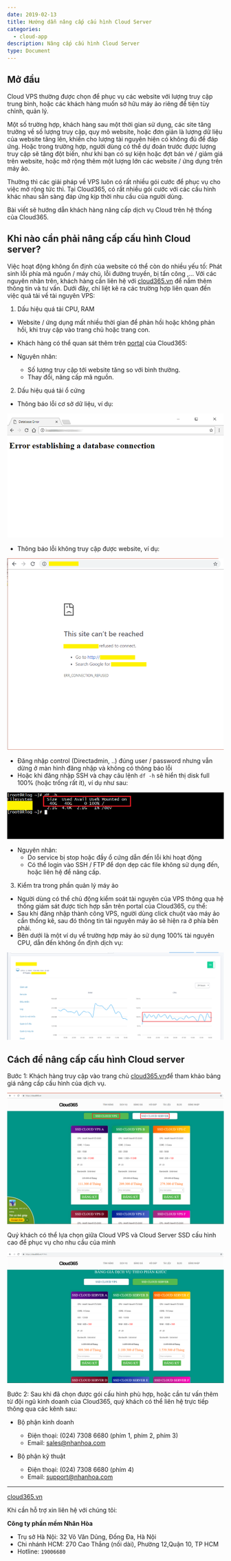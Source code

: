 ```yaml
---
date: 2019-02-13
title: Hướng dẫn nâng cấp cấu hình Cloud Server
categories:
  - cloud-app
description: Nâng cấp cấu hình Cloud Server
type: Document
---
```


## Mở đầu

Cloud VPS thường được chọn để phục vụ các website với lượng truy cập trung bình, hoặc các khách hàng muốn sở hữu máy ảo riêng để tiện tùy chỉnh, quản lý.

Một số trường hợp, khách hàng sau một thời gian sử dụng, các site tăng trưởng về số lượng truy cập, quy mô website, hoặc đơn giản là lượng dữ liệu của website tăng lên, khiến cho lượng tài nguyên hiện có không đủ để đáp ứng. Hoặc trong trường hợp, người dùng có thể dự đoán trước được lượng truy cập sẽ tăng đột biến, như khi bạn có sự kiện hoặc đợt bán vé / giảm giá trên website, hoặc mở rộng thêm một lượng lớn các website / ứng dụng trên máy ảo.

Thường thì các giải pháp về VPS luôn có rất nhiều gói cước để phục vụ cho việc mở rộng tức thì. Tại Cloud365, có rất nhiều gói cước với các cấu hình khác nhau sẵn sàng đáp ứng kịp thời nhu cầu của người dùng.

Bài viết sẽ hướng dẫn khách hàng nâng cấp dịch vụ Cloud trên hệ thống của Cloud365.

## Khi nào cần phải nâng cấp cấu hình Cloud server?

Việc hoạt động không ổn định của website có thể còn do nhiều yếu tố: Phát sinh lỗi phía mã nguồn / máy chủ, lỗi đường truyền, bị tấn công ,... Với các nguyên nhân trên, khách hàng cần liên hệ với <a href="https://cloud365.vn/" target="_blank">cloud365.vn</a> để nắm thêm thông tin và tư vấn. 
Dưới đây, chỉ liệt kê ra các trường hợp liên quan đến việc quả tải về tài nguyên VPS:

1. Dấu hiệu quá tải CPU, RAM 

- Website / ứng dụng mất nhiều thời gian để phản hồi hoặc không phản hồi, khi truy cập vào trang chủ hoặc trang con.
- Khách hàng có thể quan sát thêm trên <a href="https://portal.cloud365.vn/" target="_blank">portal</a> của Cloud365:

- Nguyên nhân:
    - Số lượng truy cập tới website tăng so với bình thường.
    - Thay đổi, nâng cấp mã nguồn.

2. Dấu hiệu quá tải ổ cứng 

- Thông báo lỗi cơ sở dữ liệu, ví dụ:

<span style="display:block;text-align:center">![](/images/img-upgrade-cloud/upgrade_4.png)</span>

- Thông báo lỗi không truy cập được website, ví dụ:

<span style="display:block;text-align:center">![](/images/img-upgrade-cloud/upgrade_5.png)</span>

- Đăng nhập control (Directadmin, ..) đúng user / password nhưng vẫn dừng ở màn hình đăng nhập và không có thông báo lỗi
- Hoặc khi đăng nhập SSH và chạy câu lệnh `df -h` sẽ hiển thị disk full 100% (hoặc trống rất ít), ví dụ như sau:

<span style="display:block;text-align:center">![](/images/img-upgrade-cloud/upgrade_6.png)</span>

- Nguyên nhân:
    - Do service bị stop hoặc đầy ổ cứng dẫn đến lỗi khi hoạt động
    - Có thể login vào SSH / FTP để dọn dẹp các file không sử dụng đến, hoặc liên hệ để nâng cấp.

3. Kiểm tra trong phần quản lý máy ảo
- Người dùng có thể chủ động kiểm soát tài nguyên của VPS thông qua hệ thống giám sát được tích hợp sẵn trên portal của Cloud365, cụ thể:
- Sau khi đăng nhập thành công VPS, người dùng click chuột vào máy ảo cần thống kê, sau đó thông tin tài nguyên máy ảo sẽ hiện ra ở phía bên phải.
- Bên dưới là một ví dụ về trường hợp máy ảo sử dụng 100% tài nguyên CPU, dẫn đến không ổn định dịch vụ:

<span style="display:block;text-align:center">![](/images/img-upgrade-cloud/upgrade_2.png)</span>


## Cách để nâng cấp cấu hình Cloud server

Bước 1: Khách hàng truy cập vào trang chủ <a href="https://cloud365.vn/" target="_blank">cloud365.vn</a>để tham khảo bảng giá nâng cấp cấu hình của dịch vụ.

<span style="display:block;text-align:center">![](/images/img-upgrade-cloud/upgrade_1.png)</span>

Quý khách có thể lựa chọn giữa Cloud VPS và Cloud Server SSD cấu hình cao để phục vụ cho nhu cầu của mình

<span style="display:block;text-align:center">![](/images/img-upgrade-cloud/upgrade_3.png)</span>

Bước 2: Sau khi đã chọn được gói cấu hình phù hợp, hoặc cần tư vấn thêm từ đội ngũ kinh doanh của Cloud365, quý khách có thể liên hệ trực tiếp thông qua các kênh sau:

- Bộ phận kinh doanh
    - Điện thoại: (024) 7308 6680 (phím 1, phím 2, phím 3)
    - Email: sales@nhanhoa.com

- Bộ phận kỹ thuật
    - Điện thoại: (024) 7308 6680 (phím 4)
    - Email: support@nhanhoa.com


---
<a href="https://cloud365.vn/" target="_blank">cloud365.vn</a>

Khi cần hỗ trợ xin liên hệ với chúng tôi:

**Công ty phần mềm Nhân Hòa**
- Trụ sở Hà Nội: 32 Võ Văn Dũng, Đống Đa, Hà Nội
- Chi nhánh HCM: 270 Cao Thắng (nối dài), Phường 12,Quận 10, TP HCM
- Hotline: `19006680`
